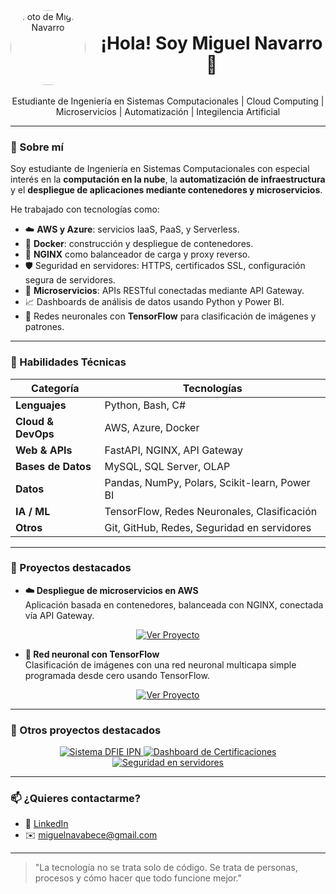 <div align="center" style="display: flex; align-items: center; justify-content: center; gap: 20px;">
  <img src="mifoto.jpg" width="120" style="border-radius: 50%;" alt="Foto de Miguel Navarro">
  <h1>¡Hola! Soy Miguel Navarro 👋</h1>
</div>

<p align="center">
  Estudiante de Ingeniería en Sistemas Computacionales | Cloud Computing | Microservicios | Automatización | Integilencia Artificial 
</p>

---

### 🚀 Sobre mí

Soy estudiante de Ingeniería en Sistemas Computacionales con especial interés en la **computación en la nube**, la **automatización de infraestructura** y el **despliegue de aplicaciones mediante contenedores y microservicios**.

He trabajado con tecnologías como:

- ☁️ **AWS y Azure**: servicios IaaS, PaaS, y Serverless.
- 🐳 **Docker**: construcción y despliegue de contenedores.
- 🔁 **NGINX** como balanceador de carga y proxy reverso.
- 🛡️ Seguridad en servidores: HTTPS, certificados SSL, configuración segura de servidores.
- 🧩 **Microservicios**: APIs RESTful conectadas mediante API Gateway.
- 📈 Dashboards de análisis de datos usando Python y Power BI.
- 🤖 Redes neuronales con **TensorFlow** para clasificación de imágenes y patrones.

---

### 🔧 Habilidades Técnicas

| Categoría         | Tecnologías |
|------------------|-------------|
| **Lenguajes**    | Python, Bash, C# |
| **Cloud & DevOps** | AWS, Azure, Docker |
| **Web & APIs**   | FastAPI, NGINX, API Gateway |
| **Bases de Datos** | MySQL, SQL Server, OLAP |
| **Datos**        | Pandas, NumPy, Polars, Scikit-learn, Power BI |
| **IA / ML**      | TensorFlow, Redes Neuronales, Clasificación |
| **Otros**        | Git, GitHub, Redes, Seguridad en servidores |

---

### 📂 Proyectos destacados

- **☁️ Despliegue de microservicios en AWS**  
  Aplicación basada en contenedores, balanceada con NGINX, conectada vía API Gateway.

<p align="center">
  <a href="https://github.com/tu-usuario/microservicios-aws" target="_blank">
    <img src="https://img.shields.io/badge/Ver%20Microservicios%20en%20AWS-%2312100E.svg?style=for-the-badge&logo=github&logoColor=white" alt="Ver Proyecto"/>
  </a>
</p>

- **🧠 Red neuronal con TensorFlow**  
  Clasificación de imágenes con una red neuronal multicapa simple programada desde cero usando TensorFlow.

<p align="center">
  <a href="https://github.com/tu-usuario/red-neuronal-tensorflow" target="_blank">
    <img src="https://img.shields.io/badge/Ver%20Red%20Neuronal%20TensorFlow-orange?style=for-the-badge&logo=tensorflow&logoColor=white" alt="Ver Proyecto"/>
  </a>
</p>

---

### 🔗 Otros proyectos destacados

<p align="center">
  <a href="https://github.com/tu-usuario/sistema-formativo-ipn">
    <img src="https://img.shields.io/badge/Analizador%20DFIE-IPN-blue?style=for-the-badge&logo=python&logoColor=white" alt="Sistema DFIE IPN" />
  </a>
  <a href="https://github.com/tu-usuario/dashboard-certificaciones">
    <img src="https://img.shields.io/badge/Dashboard%20Certificaciones-Power%20BI-yellow?style=for-the-badge&logo=powerbi&logoColor=white" alt="Dashboard de Certificaciones" />
  </a>
  <a href="https://github.com/tu-usuario/seguridad-servidores">
    <img src="https://img.shields.io/badge/Seguridad%20en%20Servidores-black?style=for-the-badge&logo=linux&logoColor=white" alt="Seguridad en servidores" />
  </a>
</p>

---

### 📫 ¿Quieres contactarme?

- 💼 [LinkedIn](https://www.linkedin.com/in/tu-usuario)  
- ✉️ miguelnavabece@gmail.com

---

> "La tecnología no se trata solo de código. Se trata de personas, procesos y cómo hacer que todo funcione mejor."
